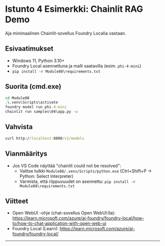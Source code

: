 <!--
CO_OP_TRANSLATOR_METADATA:
{
  "original_hash": "f9e55b8feba71ce09355b66e3a25b6ff",
  "translation_date": "2025-09-22T20:26:26+00:00",
  "source_file": "Module08/samples/04/README.md",
  "language_code": "fi"
}
-->
# Istunto 4 Esimerkki: Chainlit RAG Demo

Aja minimaalinen Chainlit-sovellus Foundry Localia vastaan.

## Esivaatimukset
- Windows 11, Python 3.10+
- Foundry Local asennettuna ja malli saatavilla (esim. `phi-4-mini`)
- `pip install -r Module08\requirements.txt`

## Suorita (cmd.exe)
```cmd
cd Module08
.\.venv\Scripts\activate
foundry model run phi-4-mini
chainlit run samples\04\app.py -w
```

## Vahvista
```cmd
curl http://localhost:8000/v1/models
```

## Vianmääritys
- Jos VS Code näyttää "chainlit could not be resolved":
	- Valitse tulkki `Module08/.venv/Scripts/python.exe` (Ctrl+Shift+P → Python: Select Interpreter)
	- Varmista, että riippuvuudet on asennettu: `pip install -r Module08\requirements.txt`

## Viitteet
- Open WebUI -ohje (chat-sovellus Open WebUI:lla): https://learn.microsoft.com/azure/ai-foundry/foundry-local/how-to/how-to-chat-application-with-open-web-ui
- Foundry Local (Learn): https://learn.microsoft.com/azure/ai-foundry/foundry-local/

---

